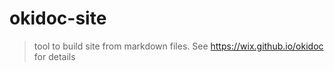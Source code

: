 # okidoc-site

> tool to build site from markdown files. See https://wix.github.io/okidoc for details
